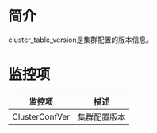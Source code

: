 # 简介

cluster_table_version是集群配置的版本信息。

# 监控项

| 监控项         | 描述         |
| -------------- | ------------ |
| ClusterConfVer | 集群配置版本 |

